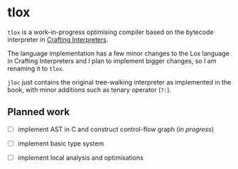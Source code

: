 # tlox

`tlox` is a work-in-progress optimising compiler based on the bytecode interpreter in [Crafting Interpreters](https://craftinginterpreters.com).

The language implementation has a few minor changes to the Lox language in Crafting Interpreters and I plan to implement bigger changes, so I am renaming it to `tlox`.

`jloc` just contains the original tree-walking interpreter as implemented in the book, with minor additions such as tenary operator (`?:`).

## Planned work

- [ ] implement AST in C and construct control-flow graph (*in progress*)
- [ ] implement basic type system
- [ ] implement local analysis and optimisations

